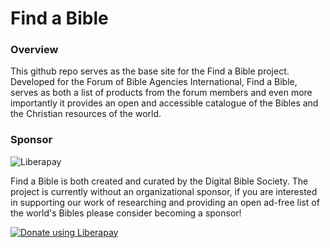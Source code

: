# Find a Bible

### Overview 
This github repo serves as the base site for the Find a Bible project. 
Developed for the Forum of Bible Agencies International, Find a Bible, 
serves as both a list of products from the forum members and even more 
importantly it provides an open and accessible catalogue of the Bibles 
and the Christian resources of the world.

### Sponsor
![Liberapay](http://img.shields.io/liberapay/goal/DBS.svg?logo=liberapay)

Find a Bible is both created and curated by the Digital Bible Society. 
The project is currently without an organizational sponsor, if you are 
interested in supporting our work of researching and providing an open 
ad-free list of the world's Bibles please consider becoming a sponsor! 

<a href="https://liberapay.com/DBS/donate">
    <img alt="Donate using Liberapay" src="https://liberapay.com/assets/widgets/donate.svg">
</a> 